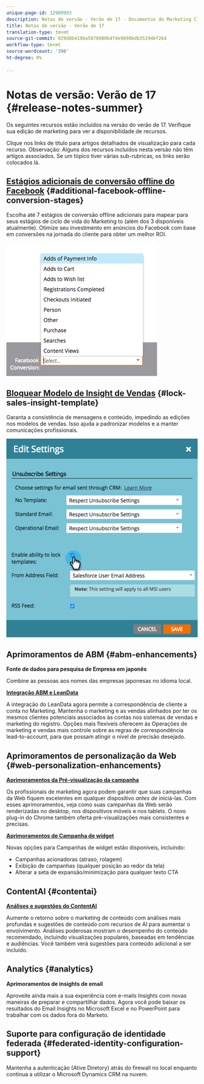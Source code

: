 ```yaml
---
unique-page-id: 12980993
description: Notas de versão - Verão de 17 - Documentos do Marketing Cloud - Documentação do produto
title: Notas de versão - Verão de 17
translation-type: tm+mt
source-git-commit: 029d8b419ba5078980b4fde9890bdb35194bf264
workflow-type: tm+mt
source-wordcount: '398'
ht-degree: 0%

---
```



# Notas de versão: Verão de 17 {#release-notes-summer}

Os seguintes recursos estão incluídos na versão do verão de 17. Verifique sua edição de marketing para ver a disponibilidade de recursos.

Clique nos links de título para artigos detalhados de visualização para cada recurso. Observação: Alguns dos recursos incluídos nesta versão não têm artigos associados. Se um tópico tiver várias sub-rubricas, os links serão colocados lá.

## [Estágios adicionais de conversão offline do Facebook](/help/marketo/product-docs/demand-generation/facebook/set-up-facebook-offline-conversions.md) {#additional-facebook-offline-conversion-stages}

Escolha até 7 estágios de conversão offline adicionais para mapear para seus estágios de ciclo de vida do Marketing to (além dos 3 disponíveis atualmente). Otimize seu investimento em anúncios do Facebook com base em conversões na jornada do cliente para obter um melhor ROI.

![](assets/image2017-8-24-15-3a23-3a31.png)

## [Bloquear Modelo de Insight de Vendas](/help/marketo/product-docs/marketo-sales-insight/msi-for-salesforce/features/actions-in-the-msi-panel/send-marketo-email/lock-sales-template.md) {#lock-sales-insight-template}

Garanta a consistência de mensagens e conteúdo, impedindo as edições nos modelos de vendas. Isso ajuda a padronizar modelos e a manter comunicações profissionais.

![](assets/image2017-10-9-10-3a1-3a56.png)

## Aprimoramentos de ABM {#abm-enhancements}

**Fonte de dados para pesquisa de Empresa em japonês**

Combine as pessoas aos nomes das empresas japonesas no idioma local.

**[Integração ABM e LeanData](https://docs.marketo.com/x/pKmt)**

A integração do LeanData agora permite a correspondência de cliente a conta no Marketing. Mantenha o marketing e as vendas alinhados por ter os mesmos clientes potenciais associados às contas nos sistemas de vendas e marketing do registro. Opções mais flexíveis oferecem às Operações de marketing e vendas mais controle sobre as regras de correspondência lead-to-account, para que possam atingir o nível de precisão desejado.

## Aprimoramentos de personalização da Web {#web-personalization-enhancements}

**[Aprimoramentos da Pré-visualização da campanha](/help/marketo/product-docs/web-personalization/working-with-web-campaigns/preview-and-test-a-web-campaign.md)**

Os profissionais de marketing agora podem garantir que suas campanhas da Web fiquem excelentes em qualquer dispositivo *antes de* iniciá-las. Com esses aprimoramentos, veja como suas campanhas da Web serão renderizadas no desktop, nos dispositivos móveis e nos tablets. O novo plug-in do Chrome também oferta pré-visualizações mais consistentes e precisas.

**[Aprimoramentos de Campanha de widget](/help/marketo/product-docs/web-personalization/working-with-web-campaigns/create-a-new-widget-web-campaign.md)**

Novas opções para Campanhas de widget estão disponíveis, incluindo:

* Campanhas acionadoras (atraso, rolagem)
* Exibição de campanhas (qualquer posição ao redor da tela)
* Alterar a seta de expansão/minimização para qualquer texto CTA

## ContentAI {#contentai}

**[Análises e sugestões do ContentAI](/help/marketo/product-docs/predictive-content/predictive-content-analytics-overview.md)**

Aumente o retorno sobre o marketing de conteúdo com análises mais profundas e sugestões de conteúdo com recursos de AI para aumentar o envolvimento. Análises poderosas mostram o desempenho do conteúdo recomendado, incluindo visualizações populares, baseadas em tendências e audiências. Você também verá sugestões para conteúdo adicional a ser incluído.

## Analytics {#analytics}

**Aprimoramentos de insights de email**

Aproveite ainda mais a sua experiência com e-mails Insights com novas maneiras de preparar e compartilhar dados. Agora você pode baixar os resultados do Email Insights no Microsoft Excel e no PowerPoint para trabalhar com os dados fora do Marketo.

## Suporte para configuração de identidade federada {#federated-identity-configuration-support}

Mantenha a autenticação (Ative Diretory) atrás do firewall no local enquanto continua a utilizar o Microsoft Dynamics CRM na nuvem.
